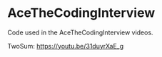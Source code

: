 # AceTheCodingInterview
Code used in the AceTheCodingInterview videos.

TwoSum: https://youtu.be/31duyrXaE_g
